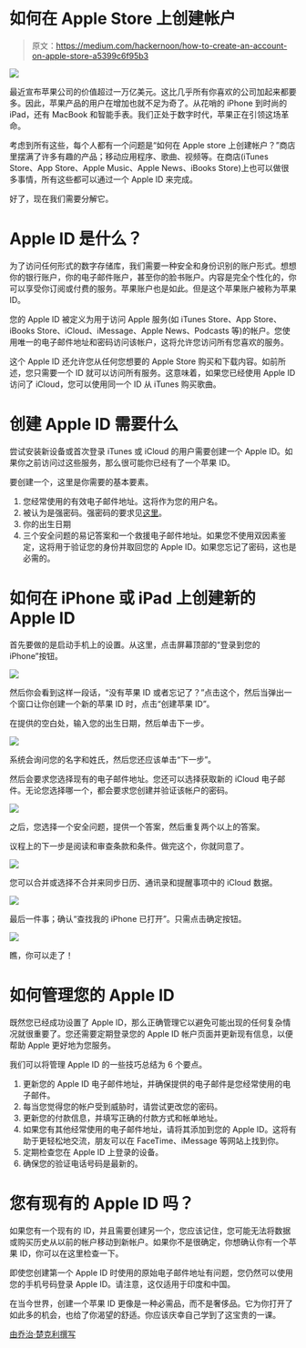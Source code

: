 # 如何在 Apple Store 上创建帐户

> 原文：<https://medium.com/hackernoon/how-to-create-an-account-on-apple-store-a5399c6f95b3>

![](img/713a5b2b006030dffc4a6d7ed1209cb0.png)

最近宣布苹果公司的价值超过一万亿美元。这比几乎所有你喜欢的公司加起来都要多。因此，苹果产品的用户在增加也就不足为奇了。从花哨的 iPhone 到时尚的 iPad，还有 MacBook 和智能手表。我们正处于数字时代，苹果正在引领这场革命。

考虑到所有这些，每个人都有一个问题是“如何在 Apple store 上创建帐户？”商店里摆满了许多有趣的产品；移动应用程序、歌曲、视频等。在商店(iTunes Store、App Store、Apple Music、Apple News、iBooks Store)上也可以做很多事情，所有这些都可以通过一个 Apple ID 来完成。

好了，现在我们需要分解它。

# Apple ID 是什么？

为了访问任何形式的数字存储库，我们需要一种安全和身份识别的账户形式。想想你的银行账户，你的电子邮件账户，甚至你的脸书账户。内容是完全个性化的，你可以享受你订阅或付费的服务。苹果账户也是如此。但是这个苹果账户被称为苹果 ID。

您的 Apple ID 被定义为用于访问 Apple 服务(如 iTunes Store、App Store、iBooks Store、iCloud、iMessage、Apple News、Podcasts 等)的帐户。您使用唯一的电子邮件地址和密码访问该帐户，这将允许您访问所有您喜欢的服务。

这个 Apple ID 还允许您从任何您想要的 Apple Store 购买和下载内容。如前所述，您只需要一个 ID 就可以访问所有服务。这意味着，如果您已经使用 Apple ID 访问了 iCloud，您可以使用同一个 ID 从 iTunes 购买歌曲。

# 创建 Apple ID 需要什么

尝试安装新设备或首次登录 iTunes 或 iCloud 的用户需要创建一个 Apple ID。如果你之前访问过这些服务，那么很可能你已经有了一个苹果 ID。

要创建一个，这里是你需要的基本要素。

1.  您经常使用的有效电子邮件地址。这将作为您的用户名。
2.  被认为是强密码。强密码的要求见[这里](https://support.apple.com/kb/HT201303)。
3.  你的出生日期
4.  三个安全问题的易记答案和一个救援电子邮件地址。如果您不使用双因素鉴定，这将用于验证您的身份并取回您的 Apple ID。如果您忘记了密码，这也是必需的。

# 如何在 iPhone 或 iPad 上创建新的 Apple ID

首先要做的是启动手机上的设置。从这里，点击屏幕顶部的“登录到您的 iPhone”按钮。

![](img/a4042e3a73ec1e17447d744a8edc9c20.png)

然后你会看到这样一段话，“没有苹果 ID 或者忘记了？”点击这个，然后当弹出一个窗口让你创建一个新的苹果 ID 时，点击“创建苹果 ID”。

在提供的空白处，输入您的出生日期，然后单击下一步。

![](img/cf0ffb8044aaa028eb80355f956cfad3.png)

系统会询问您的名字和姓氏，然后您还应该单击“下一步”。

然后会要求您选择现有的电子邮件地址。您还可以选择获取新的 iCloud 电子邮件。无论您选择哪一个，都会要求您创建并验证该帐户的密码。

![](img/7a7133bdbaebe4593a967969adaededf.png)

之后，您选择一个安全问题，提供一个答案，然后重复两个以上的答案。

议程上的下一步是阅读和审查条款和条件。做完这个，你就同意了。

![](img/1121d27aff6c7ae3c9953ed219a986f4.png)

您可以合并或选择不合并来同步日历、通讯录和提醒事项中的 iCloud 数据。

![](img/57d437c9e4b809b0b10f0f7aa65b3283.png)

最后一件事；确认“查找我的 iPhone 已打开”。只需点击确定按钮。

![](img/3e552508e72825045d5724109d399a27.png)

瞧，你可以走了！

# 如何管理您的 Apple ID

既然您已经成功设置了 Apple ID，那么正确管理它以避免可能出现的任何复杂情况就很重要了。您还需要定期登录您的 Apple ID 帐户页面并更新现有信息，以便帮助 Apple 更好地为您服务。

我们可以将管理 Apple ID 的一些技巧总结为 6 个要点。

1.  更新您的 Apple ID 电子邮件地址，并确保提供的电子邮件是您经常使用的电子邮件。
2.  每当您觉得您的帐户受到威胁时，请尝试更改您的密码。
3.  更新您的付款信息，并填写正确的付款方式和帐单地址。
4.  如果您有其他经常使用的电子邮件地址，请将其添加到您的 Apple ID。这将有助于更轻松地交流，朋友可以在 FaceTime、iMessage 等网站上找到你。
5.  定期检查您在 Apple ID 上登录的设备。
6.  确保您的验证电话号码是最新的。

# 您有现有的 Apple ID 吗？

如果您有一个现有的 ID，并且需要创建另一个，您应该记住，您可能无法将数据或购买历史从以前的帐户移动到新帐户。如果你不是很确定，你想确认你有一个苹果 ID，你可以在这里检查一下。

即使您创建第一个 Apple ID 时使用的原始电子邮件地址有问题，您仍然可以使用您的手机号码登录 Apple ID。请注意，这仅适用于印度和中国。

在当今世界，创建一个苹果 ID 更像是一种必需品，而不是奢侈品。它为你打开了如此多的机会，也给了你渴望的舒适。你应该庆幸自己学到了这宝贵的一课。

[由乔治·楚克利撰写](https://www.linkedin.com/in/chukhley-george-966961108/)